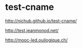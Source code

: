 
# test-cname

<http://nichub.github.io/test-cname/>

<http://test.jeanmonod.net/>

<http://mooc-led.ouilogique.ch/>
